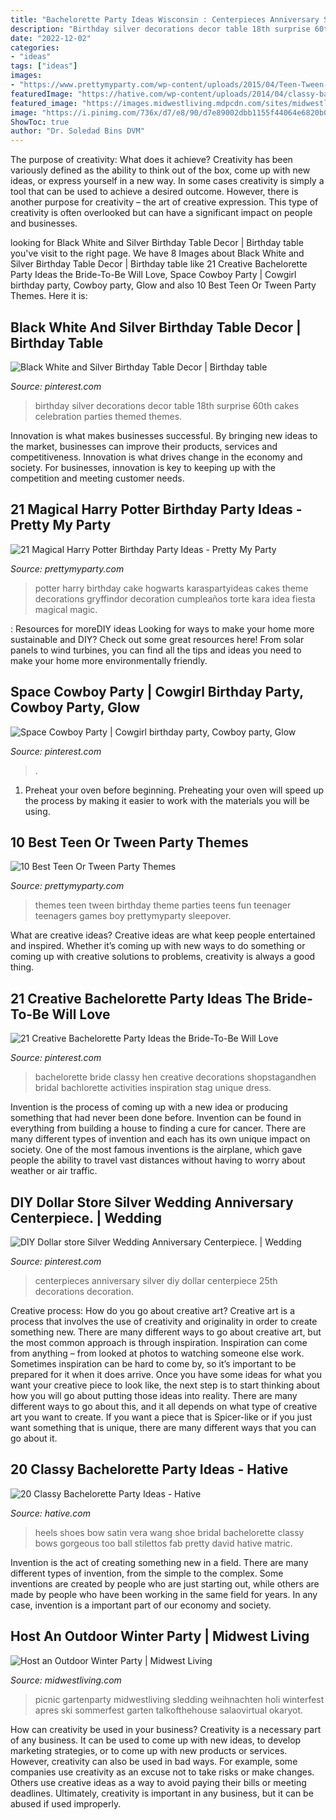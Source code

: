 ```yaml
---
title: "Bachelorette Party Ideas Wisconsin : Centerpieces Anniversary Silver Diy Dollar Centerpiece 25th Decorations Decoration"
description: "Birthday silver decorations decor table 18th surprise 60th cakes celebration parties themed themes"
date: "2022-12-02"
categories:
- "ideas"
tags: ["ideas"]
images:
- "https://www.prettymyparty.com/wp-content/uploads/2015/04/Teen-Tween-Party-Themes.jpg"
featuredImage: "https://hative.com/wp-content/uploads/2014/04/classy-bachelorette-party/2-black-bow-satin-heels.jpg"
featured_image: "https://images.midwestliving.mdpcdn.com/sites/midwestliving.com/files/styles/large/public/101631150_0.jpg?itok=A2J1GxYR"
image: "https://i.pinimg.com/736x/d7/e8/90/d7e89002dbb1155f44064e6820b08266.jpg"
ShowToc: true
author: "Dr. Soledad Bins DVM"
---
```



The purpose of creativity: What does it achieve?
Creativity has been variously defined as the ability to think out of the box, come up with new ideas, or express yourself in a new way. In some cases creativity is simply a tool that can be used to achieve a desired outcome. However, there is another purpose for creativity – the art of creative expression. This type of creativity is often overlooked but can have a significant impact on people and businesses.

	

		
looking for Black White and Silver Birthday Table Decor | Birthday table you've visit to the right page. We have 8 Images about Black White and Silver Birthday Table Decor | Birthday table like 21 Creative Bachelorette Party Ideas the Bride-To-Be Will Love, Space Cowboy Party | Cowgirl birthday party, Cowboy party, Glow and also 10 Best Teen Or Tween Party Themes. Here it is:
		
    
## Black White And Silver Birthday Table Decor | Birthday Table

<img loading=lazy src="https://i.pinimg.com/736x/b1/97/7d/b1977daae5ca540a9946456a3dd99a58.jpg" onerror="this.onerror=null;this.src='https://tse2.mm.bing.net/th?id=OIP.RD5oziwOElo2Pqwx5s6nigHaJ3&amp;pid=15.1';" alt="Black White and Silver Birthday Table Decor | Birthday table">

_Source: pinterest.com_

>birthday silver decorations decor table 18th surprise 60th cakes celebration parties themed themes. 

	

Innovation is what makes businesses successful. By bringing new ideas to the market, businesses can improve their products, services and competitiveness. Innovation is what drives change in the economy and society. For businesses, innovation is key to keeping up with the competition and meeting customer needs.

    
## 21 Magical Harry Potter Birthday Party Ideas - Pretty My Party

<img loading=lazy src="https://www.prettymyparty.com/wp-content/uploads/2017/07/harry-potter-birthday-cake-e1500691012615.jpg" onerror="this.onerror=null;this.src='https://tse2.mm.bing.net/th?id=OIP.qj0zmbtx7daxmAVyMjfIOQHaLH&amp;pid=15.1';" alt="21 Magical Harry Potter Birthday Party Ideas - Pretty My Party">

_Source: prettymyparty.com_

>potter harry birthday cake hogwarts karaspartyideas cakes theme decorations gryffindor decoration cumpleaños torte kara idea fiesta magical magic. 

	

: Resources for moreDIY ideas
Looking for ways to make your home more sustainable and DIY? Check out some great resources here! From solar panels to wind turbines, you can find all the tips and ideas you need to make your home more environmentally friendly.

    
## Space Cowboy Party | Cowgirl Birthday Party, Cowboy Party, Glow

<img loading=lazy src="https://i.pinimg.com/736x/d7/e8/90/d7e89002dbb1155f44064e6820b08266.jpg" onerror="this.onerror=null;this.src='https://tse4.mm.bing.net/th?id=OIP.UJ2PYCnZpMoz1enD7bxDagHaJ3&amp;pid=15.1';" alt="Space Cowboy Party | Cowgirl birthday party, Cowboy party, Glow">

_Source: pinterest.com_

>. 

	

1. Preheat your oven before beginning. Preheating your oven will speed up the process by making it easier to work with the materials you will be using.

    
## 10 Best Teen Or Tween Party Themes

<img loading=lazy src="https://www.prettymyparty.com/wp-content/uploads/2015/04/Teen-Tween-Party-Themes.jpg" onerror="this.onerror=null;this.src='https://tse3.mm.bing.net/th?id=OIP.AzzkQPP7G2Ub_-ikfB-f0QAAAA&amp;pid=15.1';" alt="10 Best Teen Or Tween Party Themes">

_Source: prettymyparty.com_

>themes teen tween birthday theme parties teens fun teenager teenagers games boy prettymyparty sleepover. 

	

What are creative ideas?
Creative ideas are what keep people entertained and inspired. Whether it’s coming up with new ways to do something or coming up with creative solutions to problems, creativity is always a good thing.

    
## 21 Creative Bachelorette Party Ideas The Bride-To-Be Will Love

<img loading=lazy src="https://i.pinimg.com/736x/8f/e7/da/8fe7daf6db83405014e8f1641158db84.jpg" onerror="this.onerror=null;this.src='https://tse1.mm.bing.net/th?id=OIP.fMqC-eigiIKfO0Rk4n1MXwHaO0&amp;pid=15.1';" alt="21 Creative Bachelorette Party Ideas the Bride-To-Be Will Love">

_Source: pinterest.com_

>bachelorette bride classy hen creative decorations shopstagandhen bridal bachlorette activities inspiration stag unique dress. 

	

Invention is the process of coming up with a new idea or producing something that had never been done before. Invention can be found in everything from building a house to finding a cure for cancer. There are many different types of invention and each has its own unique impact on society. One of the most famous inventions is the airplane, which gave people the ability to travel vast distances without having to worry about weather or air traffic.

    
## DIY Dollar Store Silver Wedding Anniversary Centerpiece. | Wedding

<img loading=lazy src="https://i.pinimg.com/736x/c4/f1/ee/c4f1ee6225f2b1f0fa218ba98bcf8b46--anniversary-centerpieces-silver-weddings.jpg" onerror="this.onerror=null;this.src='https://tse4.mm.bing.net/th?id=OIP.eEk1vSumZ2uacwQYo9HtrQHaNK&amp;pid=15.1';" alt="DIY Dollar store Silver Wedding Anniversary Centerpiece. | Wedding">

_Source: pinterest.com_

>centerpieces anniversary silver diy dollar centerpiece 25th decorations decoration. 

	

Creative process: How do you go about creative art?
Creative art is a process that involves the use of creativity and originality in order to create something new. There are many different ways to go about creative art, but the most common approach is through inspiration. Inspiration can come from anything – from looked at photos to watching someone else work. Sometimes inspiration can be hard to come by, so it’s important to be prepared for it when it does arrive. Once you have some ideas for what you want your creative piece to look like, the next step is to start thinking about how you will go about putting those ideas into reality. There are many different ways to go about this, and it all depends on what type of creative art you want to create. If you want a piece that is Spicer-like or if you just want something that is unique, there are many different ways that you can go about it.

    
## 20 Classy Bachelorette Party Ideas - Hative

<img loading=lazy src="https://hative.com/wp-content/uploads/2014/04/classy-bachelorette-party/2-black-bow-satin-heels.jpg" onerror="this.onerror=null;this.src='https://tse4.mm.bing.net/th?id=OIP.WkMW8tFw86zYXCKOJ5VWPQHaHN&amp;pid=15.1';" alt="20 Classy Bachelorette Party Ideas - Hative">

_Source: hative.com_

>heels shoes bow satin vera wang shoe bridal bachelorette classy bows gorgeous too ball stilettos fab pretty david hative matric. 

	

Invention is the act of creating something new in a field. There are many different types of invention, from the simple to the complex. Some inventions are created by people who are just starting out, while others are made by people who have been working in the same field for years. In any case, invention is a important part of our economy and society.

    
## Host An Outdoor Winter Party | Midwest Living

<img loading=lazy src="https://images.midwestliving.mdpcdn.com/sites/midwestliving.com/files/styles/large/public/101631150_0.jpg?itok=A2J1GxYR" onerror="this.onerror=null;this.src='https://tse2.mm.bing.net/th?id=OIP.zn3P3SVqo8EgHX6c9OG80QAAAA&amp;pid=15.1';" alt="Host an Outdoor Winter Party | Midwest Living">

_Source: midwestliving.com_

>picnic gartenparty midwestliving sledding weihnachten holi winterfest apres ski sommerfest garten talkofthehouse salaovirtual okaryot. 

	

How can creativity be used in your business?
Creativity is a necessary part of any business. It can be used to come up with new ideas, to develop marketing strategies, or to come up with new products or services. However, creativity can also be used in bad ways. For example, some companies use creativity as an excuse not to take risks or make changes. Others use creative ideas as a way to avoid paying their bills or meeting deadlines. Ultimately, creativity is important in any business, but it can be abused if used improperly.

